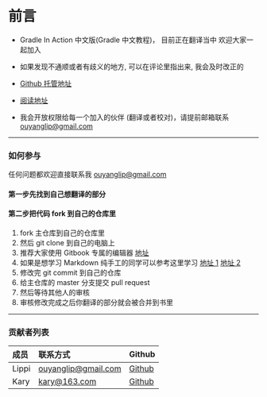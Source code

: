 # 前言

*   Gradle In Action 中文版(Gradle 中文教程)， 目前正在翻译当中 欢迎大家一起加入

*   如果发现不通顺或者有歧义的地方, 可以在评论里指出来, 我会及时改正的

*   [Github 托管地址](https://github.com/LippiOuYang/GradleInActionZh)

*   [阅读地址](http://lippiouyang.gitbooks.io/gradle-in-action-cn/content/)

*   我会开放权限给每一个加入的伙伴 (翻译或者校对)，请提前邮箱联系 ouyanglip@gmail.com

* * *

### 如何参与

任何问题都欢迎直接联系我 ouyanglip@gmail.com

#### 第一步先找到自己想翻译的部分

#### 第二步把代码 fork 到自己的仓库里

1.  fork 主仓库到自己的仓库里
2.  然后 git clone 到自己的电脑上
3.  推荐大家使用 Gitbook 专属的编辑器 [地址](https://github.com/GitbookIO/editor)
4.  如果是想学习 Markdown 纯手工的同学可以参考这里学习 [地址 1](https://help.github.com/articles/markdown-basics) [地址 2](https://help.github.com/articles/github-flavored-markdown)
5.  修改完 git commit 到自己的仓库
6.  给主仓库的 master 分支提交 pull request
7.  然后等待其他人的审核
8.  审核修改完成之后你翻译的部分就会被合并到书里

* * *

### 贡献者列表

| 成员 | 联系方式 | Github |
| :-- | :-- | :-- |
| Lippi | ouyanglip@gmail.com | [Github](https://github.com/LippiOuYang) |
| Kary | kary@163.com | [Github](https://github.com/kary) |